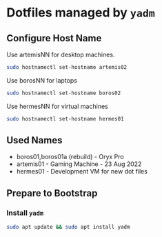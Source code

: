 # Dotfiles managed by `yadm`

## Configure Host Name

Use artemisNN for desktop machines.

```bash
sudo hostnamectl set-hostname artemis02
```

Use borosNN for laptops

```bash
sudo hostnamectl set-hostname boros02
```

Use hermesNN for virtual machines

```bash
sudo hostnamectl set-hostname hermes01
```

## Used Names
- boros01,boros01a (rebuild) - Oryx Pro
- artemis01 - Gaming Machine - 23 Aug 2022
- hermes01 - Development VM for new dot files

## Prepare to Bootstrap

### Install `yadm`

```bash
sudo apt update && sudo apt install yadm
```

